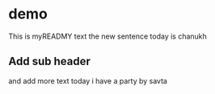 # demo
This is myREADMY text
the new sentence
today is chanukh
## Add sub header
and add more text
today i have a party by savta
